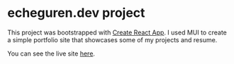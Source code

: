 # echeguren.dev project

This project was bootstrapped with [Create React App](https://github.com/facebook/create-react-app). I used MUI to create a simple portfolio site that showcases some of my projects and resume.

You can see the live site [here](https://echeguren.dev).
